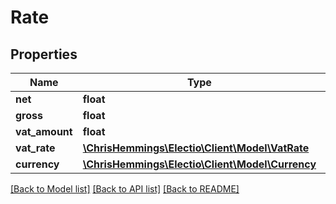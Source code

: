 # Rate

## Properties
Name | Type | Description | Notes
------------ | ------------- | ------------- | -------------
**net** | **float** |  | [optional] 
**gross** | **float** |  | [optional] 
**vat_amount** | **float** |  | [optional] 
**vat_rate** | [**\ChrisHemmings\Electio\Client\Model\VatRate**](VatRate.md) |  | [optional] 
**currency** | [**\ChrisHemmings\Electio\Client\Model\Currency**](Currency.md) |  | [optional] 

[[Back to Model list]](../README.md#documentation-for-models) [[Back to API list]](../README.md#documentation-for-api-endpoints) [[Back to README]](../README.md)


